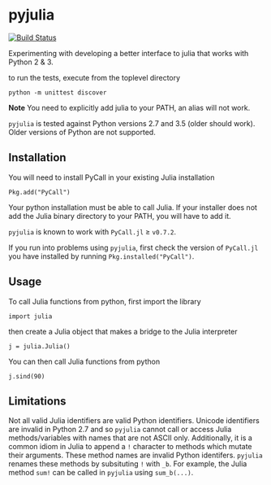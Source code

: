 pyjulia
=======

[![Build Status](https://travis-ci.org/JuliaLang/pyjulia.svg?branch=master)](https://travis-ci.org/JuliaLang/pyjulia)

Experimenting with developing a better interface to julia that works with Python 2 & 3.

to run the tests, execute from the toplevel directory

```shell
python -m unittest discover
```

**Note** You need to explicitly add julia to your PATH, an alias will not work.

`pyjulia` is tested against Python versions 2.7 and 3.5 (older should work).  Older versions of Python are not supported.

Installation
------------
You will need to install PyCall in your existing Julia installation

```
Pkg.add("PyCall")
```

Your python installation must be able to call Julia.  If your installer
does not add the Julia binary directory to your PATH, you will have to
add it.

`pyjulia` is known to work with `PyCall.jl` ≥ `v0.7.2`.  

If you run into problems using `pyjulia`, first check the version of `PyCall.jl` you have installed by running `Pkg.installed("PyCall")`.

Usage
-----
To call Julia functions from python, first import the library

```
import julia
```

then create a Julia object that makes a bridge to the Julia interpreter

```
j = julia.Julia()
```

You can then call Julia functions from python

```
j.sind(90)
```

Limitations
------------

Not all valid Julia identifiers are valid Python identifiers.  Unicode identifiers are invalid in Python 2.7 and so `pyjulia` cannot call or access Julia methods/variables with names that are not ASCII only.  Additionally, it is a common idiom in Julia to append a `!` character to methods which mutate their arguments.  These method names are invalid Python identifers.  `pyjulia` renames these methods by subsituting `!` with `_b`.  For example, the Julia method `sum!` can be called in `pyjulia` using `sum_b(...)`.
